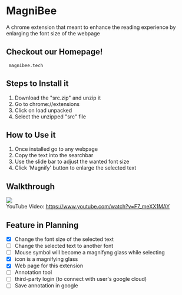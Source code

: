 # MagniBee
  A chrome extension that meant to enhance the reading experience by enlarging the font size of the webpage
  
  ## Checkout our Homepage!
     magnibee.tech
  
  ## Steps to Install it
  1. Download the "src.zip" and unzip it
  2. Go to chrome://extensions
  3. Click on load unpacked
  4. Select the unzipped "src" file
  
  ## How to Use it
  1. Once installed go to any webpage
  2. Copy the text into the searchbar
  3. Use the slide bar to adjust the wanted font size
  4. Click 'Magnify' button to enlarge the selected text

  ## Walkthrough
  <img src = "http://g.recordit.co/rzOwLKmOid.gif"> <br>
  YouTube Video: https://www.youtube.com/watch?v=F7_meXX1MAY
  
  ## Feature in Planning
  - [x] Change the font size of the selected text
  - [ ] Change the selected text to another font
  - [ ] Mouse symbol will become a magnifyng glass while selecting
  - [x] icon is a magnifying glass
  - [x] Web page for this extension
  - [ ] Annotation tool 
  - [ ] third-party login (to connect with user's google cloud)
  - [ ] Save annotation in google
